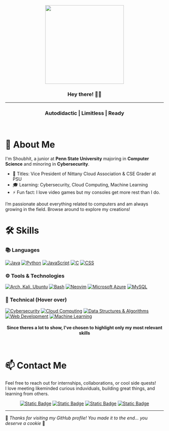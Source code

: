 <div align="center">
  <img height="250" src="https://media1.giphy.com/media/v1.Y2lkPTc5MGI3NjExaWQ3M3dnc2w0a2VsazZzcTQxamw2amt5NGNpanlycXBhN3U3NnRqdCZlcD12MV9pbnRlcm5hbF9naWZfYnlfaWQmY3Q9Zw/5UHTqZ3SRvQOY/giphy.gif" />
</div>
<h3 font-size="60px" align="center">Hey there! 🧑‍💻</h3>
<hr>
<h3 align="center">Autodidactic | Limitless | Ready</h3>
<br>

<h1 align="left">🌟 About Me</h1>

<p align="left">
I'm Shoubhit, a junior at <strong>Penn State University</strong> majoring in <strong>Computer Science</strong> and minoring in <strong>Cybersecurity</strong>.<br>

- 🔭 Titles: Vice President of Nittany Cloud Association & CSE Grader at PSU<br>
- 🎓 Learning: Cybersecurity, Cloud Computing, Machine Learning<br>
- ⚡ Fun fact: I love video games but my consoles get more rest than I do.
</p>
I’m passionate about everything related to computers and am always growing in the field. Browse around to explore my creations!

<br>

<h1 align="left">🛠️ Skills</h1>

<h3 align="left">📚 Languages</h3>

<a href="#"><img src="https://skillicons.dev/icons?i=java" title="Java"/></a>
<a href="#"><img src="https://skillicons.dev/icons?i=python" title="Python"/></a>
<a href="#"><img src="https://skillicons.dev/icons?i=js" title="JavaScript"/></a>
<a href="#"><img src="https://skillicons.dev/icons?i=c" title="C"/></a>
<a href="#"><img src="https://skillicons.dev/icons?i=css" title="CSS"/></a>

<h3 align="left">⚙️ Tools & Technologies</h3>

<a href="#"><img src="https://skillicons.dev/icons?i=linux" title="Arch, Kali, Ubuntu"/></a>
<a href="#"><img src="https://skillicons.dev/icons?i=bash" title="Bash"/></a>
<a href="#"><img src="https://skillicons.dev/icons?i=neovim" title="Neovim"/></a>
<a href="#"><img src="https://skillicons.dev/icons?i=azure" title="Microsoft Azure"/></a>
<a href="#"><img src="https://skillicons.dev/icons?i=mysql" title="MySQL"/></a>


<h3 align="left">🚀 Technical (Hover over)</h3>

<a href="#"><img src="https://skillicons.dev/icons?i=kali" title="Cybersecurity"/></a>
<a href="#"><img src="https://skillicons.dev/icons?i=azure" title="Cloud Computing"/></a>
<a href="#"><img src="https://skillicons.dev/icons?i=cpp" title="Data Structures & Algorithms"/></a>
<a href="#"><img src="https://skillicons.dev/icons?i=react" title="Web Development"/></a>
<a href="#"><img src="https://skillicons.dev/icons?i=tensorflow" title="Machine Learning"/></a>


<h4 align="center">Since theres a lot to show, I've chosen to highlight only my most relevant skills</h3>
<br>

<h1 align="left">📫 Contact Me</h3>

<p>
Feel free to reach out for internships, collaborations, or cool side quests!<br>
I love meeting likeminded curious induviduals, building great things, and learning from others.
<div align="center">
  <a href="https://www.linkedin.com/in/shoubhit-jamadhiar"><img alt="Static Badge" src="https://img.shields.io/badge/LinkedIn-blue?style=for-the-badge&logo=linkedin"></a>
  <a href="https://www.instagram.com/shoubhit.j/"><img alt="Static Badge" src="https://img.shields.io/badge/Instagram-pink?style=for-the-badge&logo=Instagram"></a>
  <a href="https://www.hackerrank.com/profile/shoubhit2090"><img alt="Static Badge" src="https://img.shields.io/badge/HackerRank-black?style=for-the-badge&logo=hackerrank&logoSize=10"></a>
  <a href="https://leetcode.com/u/Shoubhit/"><img alt="Static Badge" src="https://img.shields.io/badge/LeetCode-grey?style=for-the-badge&logo=leetcode"></a>
</div>
</p>

---

👾 _Thanks for visiting my GitHub profile! You made it to the end... you deserve a cookie_ 🍪
